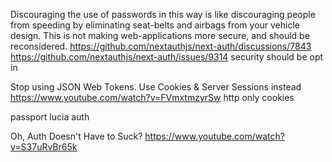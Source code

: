 Discouraging the use of passwords in this way is like discouraging people from speeding by eliminating seat-belts and airbags from your vehicle design. This is not making web-applications more secure, and should be reconsidered.
https://github.com/nextauthjs/next-auth/discussions/7843
https://github.com/nextauthjs/next-auth/issues/9314
security should be opt in

Stop using JSON Web Tokens. Use Cookies & Server Sessions instead
https://www.youtube.com/watch?v=FVmxtmzyrSw
http only cookies

passport
lucia auth

Oh, Auth Doesn't Have to Suck?
https://www.youtube.com/watch?v=S37uRvBr65k
